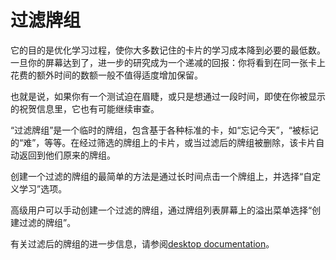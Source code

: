 # 过滤牌组

它的目的是优化学习过程，使你大多数记住的卡片的学习成本降到必要的最低数。一旦你的屏幕达到了，进一步的研究成为一个递减的回报：你将看到在同一张卡上花费的额外时间的数额一般不值得适度增加保留。

也就是说，如果你有一个测试迫在眉睫，或只是想通过一段时间，即使在你被显示的祝贺信息里，它也有可能继续审查。

“过滤牌组”是一个临时的牌组，包含基于各种标准的卡，如“忘记今天”，“被标记的“难”，等等。在经过筛选的牌组上的卡片，或当过滤后的牌组被删除，该卡片自动返回到他们原来的牌组。

创建一个过滤的牌组的最简单的方法是通过长时间点击一个牌组上，并选择“自定义学习”选项。

高级用户可以手动创建一个过滤的牌组，通过牌组列表屏幕上的溢出菜单选择“创建过滤的牌组”。

有关过滤后的牌组的进一步信息，请参阅[desktop documentation](https://docs.ankiweb.net/filtered-decks.html#filtered-decks--cramming)。